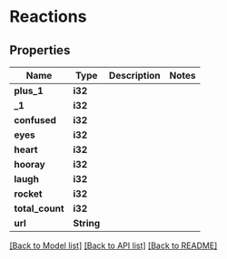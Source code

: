 # Reactions

## Properties

Name | Type | Description | Notes
------------ | ------------- | ------------- | -------------
**plus_1** | **i32** |  | 
**_1** | **i32** |  | 
**confused** | **i32** |  | 
**eyes** | **i32** |  | 
**heart** | **i32** |  | 
**hooray** | **i32** |  | 
**laugh** | **i32** |  | 
**rocket** | **i32** |  | 
**total_count** | **i32** |  | 
**url** | **String** |  | 

[[Back to Model list]](../README.md#documentation-for-models) [[Back to API list]](../README.md#documentation-for-api-endpoints) [[Back to README]](../README.md)


